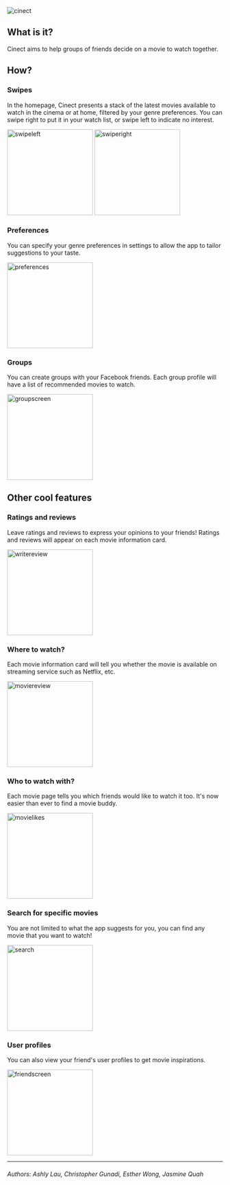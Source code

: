 <img src="./frontend/assets/img/cinectlogo.png" alt="cinect" heigh="200">

## What is it?
Cinect aims to help groups of friends decide on a movie to watch together.

## How?
### Swipes
In the homepage, Cinect presents a stack of the latest movies available to watch in the cinema or at home, filtered by your genre preferences. You can swipe right to put it in your watch list, or swipe left to indicate no interest.

<img src="./frontend/assets/docs/swipeleft.png" alt="swipeleft" width="200">
<img src="./frontend/assets/docs/swiperight.png" alt="swiperight" width="200">

### Preferences
You can specify your genre preferences in settings to allow the app to tailor suggestions to your taste.

<img src="./frontend/assets/docs/preferences.gif" alt="preferences" width="200">

### Groups
You can create groups with your Facebook friends. Each group profile will have a list of recommended movies to watch.

<img src="./frontend/assets/docs/groupscreen.png" alt="groupscreen" width="200">

## Other cool features
### Ratings and reviews
Leave ratings and reviews to express your opinions to your friends! Ratings and reviews will appear on each movie information card.

<img src="./frontend/assets/docs/writereview.gif" alt="writereview" width="200">

### Where to watch?
Each movie information card will tell you whether the movie is available on streaming service such as Netflix, etc.

<img src="./frontend/assets/docs/moviereview.png" alt="moviereview" width="200">

### Who to watch with?
Each movie page tells you which friends would like to watch it too. It's now easier than ever to find a movie buddy.

<img src="./frontend/assets/docs/movielikes.jpg" alt="movielikes" width="200">

### Search for specific movies
You are not limited to what the app suggests for you, you can find any movie that you want to watch!

<img src="./frontend/assets/docs/search.png" alt="search" width="200">

### User profiles
You can also view your friend's user profiles to get movie inspirations.

<img src="./frontend/assets/docs/friendscreen.png" alt="friendscreen" width="200">


------------
###### Authors: Ashly Lau, Christopher Gunadi, Esther Wong, Jasmine Quah

